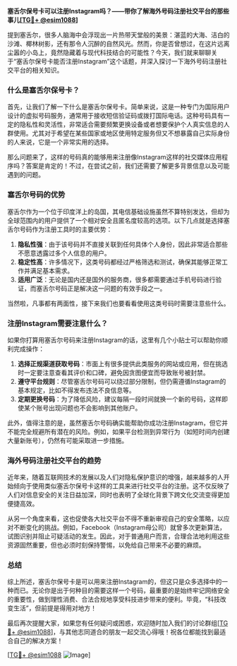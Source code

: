 **塞舌尔保号卡可以注册Instagram吗？——带你了解海外号码注册社交平台的那些事儿[[TG💪+ @esim1088](https://t.me/s/esim1088)]**

提到塞舌尔，很多人脑海中会浮现出一片热带天堂般的美景：湛蓝的大海、洁白的沙滩、椰林树影，还有那令人沉醉的自然风光。然而，你是否曾想过，在这片远离尘嚣的小岛上，竟然隐藏着与现代科技结合的可能性？今天，我们就来聊聊关于“塞舌尔保号卡能否注册Instagram”这个话题，并深入探讨一下海外号码注册社交平台的相关知识。

### 什么是塞舌尔保号卡？

首先，让我们了解一下什么是塞舌尔保号卡。简单来说，这是一种专门为国际用户设计的虚拟号码服务，通常用于接收短信验证码或拨打国际电话。这种号码具有一定的隐私性和灵活性，非常适合需要频繁更换设备或者想要保护个人真实信息的人群使用。尤其对于希望在某些国家或地区使用特定服务但又不想暴露自己实际身份的人来说，它是一个非常实用的选择。

那么问题来了，这样的号码真的能够用来注册像Instagram这样的社交媒体应用程序吗？答案是肯定的！不过，在尝试之前，我们还需要了解更多背景信息以及可能遇到的问题。

### 塞舌尔号码的优势

塞舌尔作为一个位于印度洋上的岛国，其电信基础设施虽然不算特别发达，但却为全球范围内的用户提供了一个相对安全且匿名度较高的选项。以下几点就是选择塞舌尔号码作为注册工具时的主要优势：

1. **隐私性强**：由于该号码并不直接关联到任何具体个人身份，因此非常适合那些不愿意透露过多个人信息的用户。
2. **稳定性高**：许多情况下，这类号码都经过严格筛选和测试，确保其能够正常工作并满足基本需求。
3. **适用广泛**：无论是国内还是国外的服务商，很多都需要通过手机号码进行验证，而塞舌尔号码正是解决这一问题的有效手段之一。

当然啦，凡事都有两面性，接下来我们也要看看使用这类号码时需要注意些什么。

### 注册Instagram需要注意什么？

如果你打算用塞舌尔号码来注册Instagram的话，这里有几个小贴士可以帮助你顺利完成操作：

1. **选择正规渠道获取号码**：市面上有很多提供此类服务的网站或应用，但在挑选时一定要注意查看其评价和口碑，避免因贪图便宜而导致账号被封禁。
2. **遵守平台规则**：尽管塞舌尔号码可以绕过部分限制，但仍需遵循Instagram的基本规定，比如不得发布违法不良信息等。
3. **定期更换号码**：为了降低风险，建议每隔一段时间就换一个新的号码，这样即使某个账号出现问题也不会影响到其他账户。

此外，值得注意的是，虽然塞舌尔号码确实能帮助你成功注册Instagram，但它并不能完全规避所有潜在的风险。例如，如果平台检测到异常行为（如短时间内创建大量新账号），仍然有可能采取进一步措施。

### 海外号码注册社交平台的趋势

近年来，随着互联网技术的发展以及人们对隐私保护意识的增强，越来越多的人开始倾向于使用类似塞舌尔保号卡这样的工具来进行社交平台的注册。这不仅反映了人们对信息安全的关注日益加深，同时也表明了全球化背景下跨文化交流变得更加便捷高效。

从另一个角度来看，这也促使各大社交平台不得不重新审视自己的安全策略，以应对不断变化的挑战。例如，Facebook（Instagram母公司）就曾多次更新算法，试图识别并阻止可疑活动的发生。因此，对于普通用户而言，合理合法地利用这些资源固然重要，但也必须时刻保持警惕，以免给自己带来不必要的麻烦。

### 总结

综上所述，塞舌尔保号卡是可以用来注册Instagram的，但这只是众多选择中的一种而已。无论你是出于何种目的需要这样一个号码，最重要的是始终牢记网络安全的重要性，做到理性消费、合法合规地享受科技进步带来的便利。毕竟，“科技改变生活”，但前提是得用对地方！

最后再次提醒大家，如果您有任何疑问或困惑，欢迎随时加入我们的讨论群组[[TG💪+ @esim1088](https://t.me/s/esim1088)]，与其他志同道合的朋友一起交流心得哦！祝各位都能找到最适合自己的解决方案！

[[TG💪+ @esim1088](https://t.me/s/esim1088) ![Image](https://i.postimg.cc/4NQfJmqS/Snipaste-2025-05-13-00-14-12.png)]
